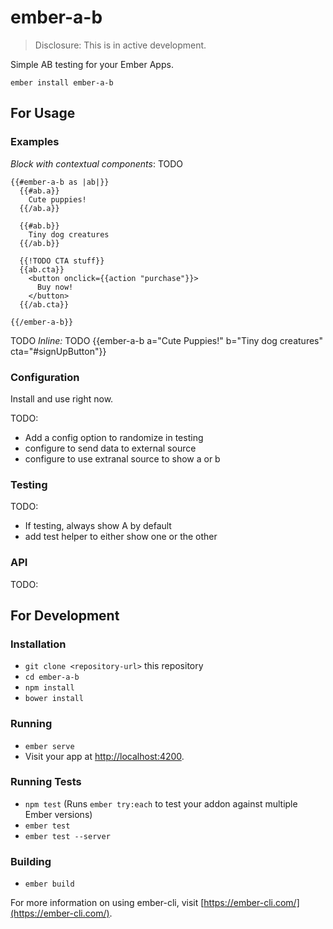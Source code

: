 # ember-a-b

> Disclosure: This is in active development.

Simple AB testing for your Ember Apps.

```
ember install ember-a-b
```
## For Usage

### Examples

*Block with contextual components*: TODO
```
{{#ember-a-b as |ab|}}
  {{#ab.a}}
    Cute puppies!
  {{/ab.a}}

  {{#ab.b}}
    Tiny dog creatures
  {{/ab.b}}

  {{!TODO CTA stuff}}
  {{ab.cta}} 
    <button onclick={{action "purchase"}}>
      Buy now!
    </button>
  {{/ab.cta}}

{{/ember-a-b}}
```

TODO *Inline:* TODO
{{ember-a-b 
  a="Cute Puppies!"
  b="Tiny dog creatures"
  cta="#signUpButton"}}

### Configuration

Install and use right now.

TODO:

* Add a config option to randomize in testing
* configure to send data to external source
* configure to use extranal source to show a or b

### Testing

TODO:

* If testing, always show A by default
* add test helper to either show one or the other

### API

TODO:

## For Development

### Installation

* `git clone <repository-url>` this repository
* `cd ember-a-b`
* `npm install`
* `bower install`

### Running

* `ember serve`
* Visit your app at [http://localhost:4200](http://localhost:4200).

### Running Tests

* `npm test` (Runs `ember try:each` to test your addon against multiple Ember versions)
* `ember test`
* `ember test --server`

### Building

* `ember build`

For more information on using ember-cli, visit [https://ember-cli.com/](https://ember-cli.com/).

